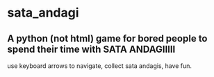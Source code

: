 # sata_andagi
 A python (not html) game for bored people to spend their time with SATA ANDAGIIIII
------------------
use keyboard arrows to navigate,
collect sata andagis,
have fun.